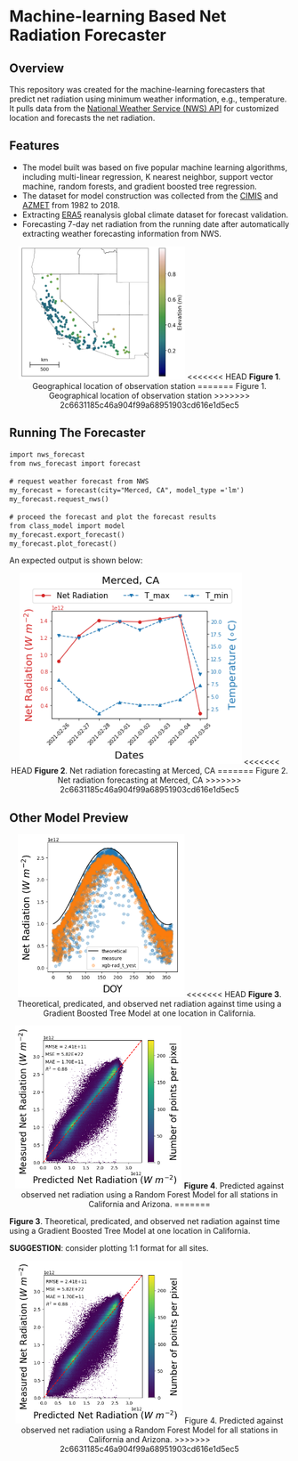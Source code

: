 # Machine-learning Based Net Radiation Forecaster 

## Overview
This repository was created for the machine-learning forecasters that predict net radiation using minimum weather information, e.g., temperature. It pulls data from the [National Weather Service (NWS) API](https://www.weather.gov/documentation/services-web-api) for customized location and forecasts the net radiation.

## Features
* The model built was based on five popular machine learning algorithms, including multi-linear regression, K nearest neighbor, support vector machine, random forests, and gradient boosted tree regression.
* The dataset for model construction was collected from the [CIMIS](https://cimis.water.ca.gov/Default.aspx) and [AZMET](https://cals.arizona.edu/AZMET/) from 1982 to 2018.
* Extracting [ERA5](https://www.ecmwf.int/en/forecasts/dataset/ecmwf-reanalysis-v5) reanalysis global climate dataset for forecast validation.
* Forecasting 7-day net radiation from the running date after automatically extracting weather forecasting information from NWS.
<p align="center">
<img src="./figs/fig_demo_01.png" alt="Map of Radiation Stations" width=300 />
<<<<<<< HEAD
    <b>Figure 1</b>. Geographical location of observation station
=======
Figure 1. Geographical location of observation station
>>>>>>> 2c6631185c46a904f99a68951903cd616e1d5ec5
</p>

## Running The Forecaster
```
import nws_forecast
from nws_forecast import forecast

# request weather forecast from NWS
my_forecast = forecast(city="Merced, CA", model_type ='lm')
my_forecast.request_nws()

# proceed the forecast and plot the forecast results
from class_model import model
my_forecast.export_forecast()
my_forecast.plot_forecast()
```
An expected output is shown below:
<p align="center">
<img src="./figs/fig_demo_04.png" alt="Net radiation forecasting" width="400"/>
<<<<<<< HEAD
    <b>Figure 2</b>. Net radiation forecasting at Merced, CA
=======
Figure 2. Net radiation forecasting at Merced, CA
>>>>>>> 2c6631185c46a904f99a68951903cd616e1d5ec5
</p>

## Other Model Preview

<p align="center">
<img src="./figs/fig_demo_03.png" alt="Theoretical, predicated, and observed net radiation against time at one location." width="300"/>
<<<<<<< HEAD
    <b>Figure 3</b>. Theoretical, predicated, and observed net radiation against time using a Gradient Boosted Tree Model at one location in California.
</p>

<!-- **Figure 3**. Theoretical, predicated, and observed net radiation against time using a Gradient Boosted Tree Model at one location in California. -->

<!-- **SUGGESTION**: consider plotting 1:1 format for all sites. -->

<p align="center">
<img src="./figs/fig_demo_02.png" alt="The prediction against observation of net radiation." width="300"/>
    <b>Figure 4</b>. Predicted against observed net radiation using a Random Forest Model for all stations in California and Arizona.
=======
</p>

**Figure 3**. Theoretical, predicated, and observed net radiation against time using a Gradient Boosted Tree Model at one location in California.

**SUGGESTION**: consider plotting 1:1 format for all sites.

<p align="center">
<img src="./figs/fig_demo_02.png" alt="The prediction against observation of net radiation." width="300"/>
Figure 4. Predicted against observed net radiation using a Random Forest Model for all stations in California and Arizona.
>>>>>>> 2c6631185c46a904f99a68951903cd616e1d5ec5
</p>


